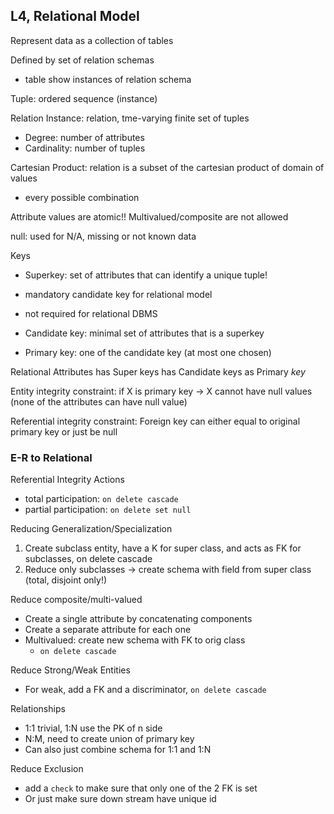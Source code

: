 ## L4, Relational Model

Represent data as a collection of tables

Defined by set of relation schemas
- table show instances of relation schema

Tuple: ordered sequence (instance)

Relation Instance: relation, tme-varying finite set of tuples
- Degree: number of attributes
- Cardinality: number of tuples

Cartesian Product: relation is a subset of the cartesian product of domain of values
- every possible combination

Attribute values are atomic!! Multivalued/composite are not allowed

null: used for N/A, missing or not known data

Keys
- Superkey: set of attributes that can identify a unique tuple!
- mandatory candidate key for relational model
- not required for relational DBMS

- Candidate key: minimal set of attributes that is a superkey
- Primary key: one of the candidate key (at most one chosen)

Relational Attributes has Super keys has Candidate keys as Primary *key*

Entity integrity constraint: if X is primary key -> X cannot have null values (none of the attributes can have null value)

Referential integrity constraint: Foreign key can either equal to original primary key or just be null

### E-R to Relational
Referential Integrity Actions
- total participation: `on delete cascade`
- partial participation: `on delete set null`

Reducing Generalization/Specialization
1. Create subclass entity, have a K for super class, and acts as FK for subclasses, on delete cascade
2. Reduce only subclasses -> create schema with field from super class (total, disjoint only!)

Reduce composite/multi-valued
- Create a single attribute by concatenating components
- Create a separate attribute for each one
- Multivalued: create new schema with FK to orig class
    - `on delete cascade`

Reduce Strong/Weak Entities
- For weak, add a FK and a discriminator, `on delete cascade`

Relationships
- 1:1 trivial, 1:N use the PK of n side
- N:M, need to create union of primary key
- Can also just combine schema for 1:1 and 1:N

Reduce Exclusion
- add a `check` to make sure that only one of the 2 FK is set
- Or just make sure down stream have unique id

